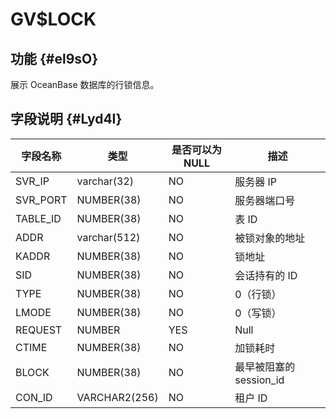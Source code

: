 GV$LOCK 
============================



功能 {#el9sO}
-----------

展示 OceanBase 数据库的行锁信息。

字段说明 {#Lyd4I}
-------------



| **字段名称** |    **类型**     | **是否可以为 NULL** |      **描述**       |
|----------|---------------|----------------|-------------------|
| SVR_IP   | varchar(32)   | NO             | 服务器 IP            |
| SVR_PORT | NUMBER(38)    | NO             | 服务器端口号            |
| TABLE_ID | NUMBER(38)    | NO             | 表 ID              |
| ADDR     | varchar(512)  | NO             | 被锁对象的地址           |
| KADDR    | NUMBER(38)    | NO             | 锁地址               |
| SID      | NUMBER(38)    | NO             | 会话持有的 ID          |
| TYPE     | NUMBER(38)    | NO             | 0（行锁）             |
| LMODE    | NUMBER(38)    | NO             | 0（写锁）             |
| REQUEST  | NUMBER        | YES            | Null              |
| CTIME    | NUMBER(38)    | NO             | 加锁耗时              |
| BLOCK    | NUMBER(38)    | NO             | 最早被阻塞的 session_id |
| CON_ID   | VARCHAR2(256) | NO             | 租户 ID             |


